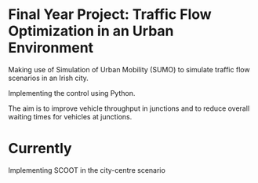 # Final Year Project: Traffic Flow Optimization in an Urban Environment

Making use of Simulation of Urban Mobility (SUMO) to simulate traffic flow scenarios in an Irish city. 

Implementing the control using Python. 

The aim is to improve vehicle throughput in junctions and to reduce overall waiting times for vehicles at junctions.

# Currently

Implementing SCOOT in the city-centre scenario
